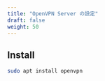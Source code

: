 ```yaml
---
title: "OpenVPN Server の設定"
draft: false
weight: 50
---
```


## Install

```sh
sudo apt install openvpn
```
